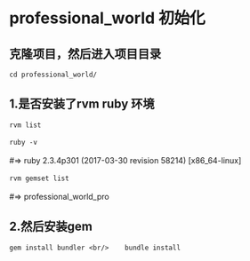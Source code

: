 # professional_world 初始化
## 克隆项目，然后进入项目目录
`cd professional_world/`
## 1.是否安装了rvm ruby 环境
`rvm list` <br/>   
`ruby -v ` <br/>   
#=> ruby 2.3.4p301 (2017-03-30 revision 58214) [x86_64-linux] <br/>   
`rvm gemset list` <br/>   
#=> professional_world_pro
## 2.然后安装gem
`gem install bundler <br/>   
bundle install`

